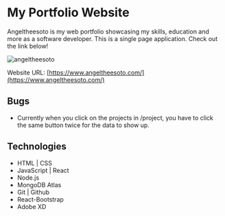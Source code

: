 # My Portfolio Website

<!-- Npm packages | Shorthand react component boilerplate [rafce]
Backend --
[dotenv] - Loads environment variables from a .env file.
[express] - is a back end web application framework for building RESTful APIs with Node.js
[nodemon] - It simply restarts the node application whenever it observes the changes in the file present in the working directory of your project.
[concurrently] - lets you run frontend and backend with one command.npm run start.
[cors] - CORS is a node.js package for providing a Connect/Express middleware that can be used to enable CORS with various options.
[mongoose] - Provides everything that lets us connect to mongoDB.
[] -

Frontend --
[bootstrap react-bootstrap] - used for fast styling
[emailjs-com] - used to send emails in the form.
[mapbox-gl maplibre-gl react-map-gl] - works with the maps
[react-scroll react-scroll-motion] - effects on scroll into view
[react-toastify] - makes a toast appear when form is submited
[react-router-dom] - lets you change content on click in page.
[axios] - links backend and frontend. Makes api calls easy.
[] -
-->

Angeltheesoto is my web portfolio showcasing my skills, education and more as a software developer. This is a single page application.
Check out the link below!

![angeltheesoto](./frontend/angeltheesoto.png)

Website URL: [https://www.angeltheesoto.com/](https://www.angeltheesoto.com/)

## Bugs

- Currently when you click on the projects in /project, you have to click the same button twice for the data to show up.

## Technologies

- HTML | CSS
- JavaScript | React
- Node.js
- MongoDB Atlas
- Git | Github
- React-Bootstrap
- Adobe XD

<!--
WORKING ON:
 1. Add loader when data is being rendered in in the projectpage.js
 2. Make the data be dynamic in project.js so it will display as much buttons as there are data being passed into localstorage or backend.
 3. Change Profile section to something else. Dont show your face.
 4. Add Scroll to top button at bottom of page.
 5. Create a wrong page render for when someone goes to a different page.
 -->
